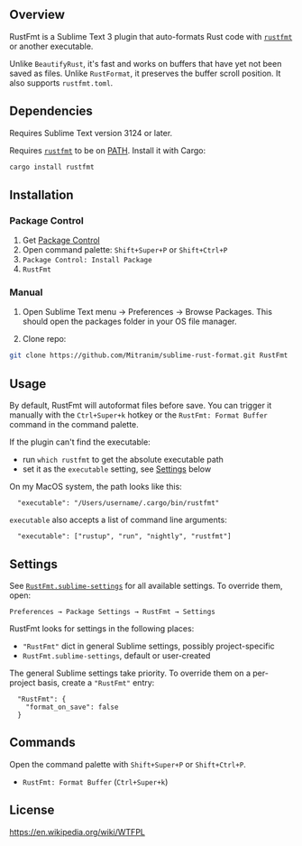 ## Overview

RustFmt is a Sublime Text 3 plugin that auto-formats Rust code with [`rustfmt`](https://github.com/rust-lang-nursery/rustfmt) or another executable.

Unlike `BeautifyRust`, it's fast and works on buffers that have yet not been saved as files. Unlike `RustFormat`, it preserves the buffer scroll position. It also supports `rustfmt.toml`.

## Dependencies

Requires Sublime Text version 3124 or later.

Requires [`rustfmt`](https://github.com/rust-lang-nursery/rustfmt) to be on [PATH](https://en.wikipedia.org/wiki/PATH_(variable)). Install it with Cargo:

```sh
cargo install rustfmt
```

## Installation

### Package Control

1. Get [Package Control](https://packagecontrol.io)
2. Open command palette: `Shift+Super+P` or `Shift+Ctrl+P`
3. `Package Control: Install Package`
4. `RustFmt`

### Manual

1. Open Sublime Text menu → Preferences → Browse Packages. This should open
   the packages folder in your OS file manager.

2. Clone repo:

```sh
git clone https://github.com/Mitranim/sublime-rust-format.git RustFmt
```

## Usage

By default, RustFmt will autoformat files before save. You can trigger it manually with the `Ctrl+Super+k` hotkey or the `RustFmt: Format Buffer` command in the command palette.

If the plugin can't find the executable:

  * run `which rustfmt` to get the absolute executable path
  * set it as the `executable` setting, see [Settings](#settings) below

On my MacOS system, the path looks like this:

```sublime-settings
  "executable": "/Users/username/.cargo/bin/rustfmt"
```

`executable` also accepts a list of command line arguments:

```sublime-settings
  "executable": ["rustup", "run", "nightly", "rustfmt"]
```

## Settings

See [`RustFmt.sublime-settings`](RustFmt.sublime-settings) for all available settings. To override them, open:

```
Preferences → Package Settings → RustFmt → Settings
```

RustFmt looks for settings in the following places:

  * `"RustFmt"` dict in general Sublime settings, possibly project-specific
  * `RustFmt.sublime-settings`, default or user-created

The general Sublime settings take priority. To override them on a per-project basis, create a `"RustFmt"` entry:

```sublime-settings
  "RustFmt": {
    "format_on_save": false
  }
```

## Commands

Open the command palette with `Shift+Super+P` or `Shift+Ctrl+P`.

* `RustFmt: Format Buffer` (`Ctrl+Super+k`)

## License

https://en.wikipedia.org/wiki/WTFPL
